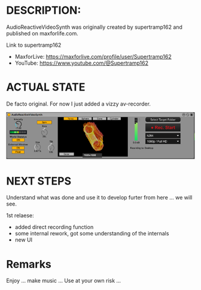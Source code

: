 # DESCRIPTION:

AudioReactiveVideoSynth was originally created by supertramp162 and published on maxforlife.com.

Link to supertramp162
- MaxforLive: https://maxforlive.com/profile/user/Supertramp162
- YouTube: https://www.youtube.com/@Supertramp162

# ACTUAL STATE

De facto original. For now I just added a vizzy av-recorder.

![Screenshot](./Device-Screenshot.png)

# NEXT STEPS

Understand what was done and use it to develop furter from here ... we will see.

1st relaese: 
- added direct recording function
- some internal rework, got some understanding of the internals
- new UI

# Remarks

Enjoy ... make music ... Use at your own risk ... 


